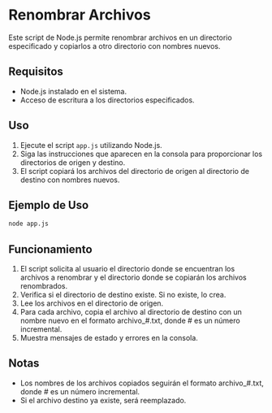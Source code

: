 # Renombrar Archivos

Este script de Node.js permite renombrar archivos en un directorio especificado y copiarlos a otro directorio con nombres nuevos.

## Requisitos
- Node.js instalado en el sistema.
- Acceso de escritura a los directorios especificados.

## Uso
1. Ejecute el script `app.js` utilizando Node.js.
2. Siga las instrucciones que aparecen en la consola para proporcionar los directorios de origen y destino.
3. El script copiará los archivos del directorio de origen al directorio de destino con nombres nuevos.

## Ejemplo de Uso

```bash
node app.js
```


## Funcionamiento
1. El script solicita al usuario el directorio donde se encuentran los archivos a renombrar y el directorio donde se copiarán los archivos renombrados.
2. Verifica si el directorio de destino existe. Si no existe, lo crea.
3. Lee los archivos en el directorio de origen.
4. Para cada archivo, copia el archivo al directorio de destino con un nombre nuevo en el formato archivo_#.txt, donde # es un número incremental.
5. Muestra mensajes de estado y errores en la consola.

## Notas
- Los nombres de los archivos copiados seguirán el formato archivo_#.txt, donde # es un número incremental.
- Si el archivo destino ya existe, será reemplazado.


